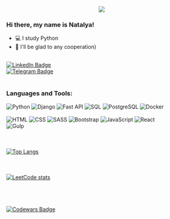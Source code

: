 
<div id="header" align="center" width="700">
  <img src="(https://github.com/Dv-nn/Dv-nn/blob/main/assets/moscow-space-black-blue-wallpaper.jpg)" />
</div>

### Hi there, my name is Natalya!  
<!-- - :high_brightness:    -->
- :computer: I study Python  
- :wave: I'll be glad to any cooperation)
<br>

<div id="badges">
  <a href="https://www.linkedin.com/in/natalya-dubrovina-196255250/">
    <img src="https://img.shields.io/badge/LinkedIn-blue?style=for-the-badge&logo=linkedin&logoColor=white" alt="LinkedIn Badge"/>
  </a>
  <br>
  <a href="https://t.me/Nata_lya_n">
    <img src="https://img.shields.io/badge/Telegram-blue?style=for-the-badge&logo=telegram&logoColor=blue" alt="Telegram Badge"/>
  </a>
<!--   <a href="https://vk.com/id737577207">
    <img src="https://img.shields.io/badge/Vkontakte-blue?&style=for-the-badge&logo=vkontakte&logoColor=blue" alt="Vk Badge"/>
  </a> -->
</div>
<br>
<img src="https://komarev.com/ghpvc/?username=Dv-nn&style=flat&color=blueviolet" alt=""/>


### Languages and Tools:  

![Python](https://img.shields.io/badge/-Python-1F2466?style=for-the-badge&logo=python&logoColor=FED548)
![Django](https://img.shields.io/badge/-Django-1F2466?style=for-the-badge&logo=django&logoColor=166D4B)
![Fast API](https://img.shields.io/badge/-Fast_API-1F2466?style=for-the-badge&logo=fastapilogoColor=05998B)
![SQL](https://img.shields.io/badge/-SQL-1F2466?style=for-the-badge&logo=sql&logoColor=1F78BC)
![PostgreSQL](https://img.shields.io/badge/-PostgreSQL-1F2466?style=for-the-badge&logo=postgresql&logoColor=3E7097)
![Docker](https://img.shields.io/badge/-Docker-1F2466?style=for-the-badge&logo=docker&logoColor=1D63ED)
<br>
<br>
![HTML](https://img.shields.io/badge/-HTML-1F2466?style=for-the-badge&logo=html5&logoColor=E74C3C)
![CSS](https://img.shields.io/badge/-CSS-1F2466?style=for-the-badge&logo=css3&logoColor=3498DB)
![SASS](https://img.shields.io/badge/-SASS-1F2466?style=for-the-badge&logo=sass&logoColor=A569BD)
![Bootstrap](https://img.shields.io/badge/-Bootstrap-1F2466?style=for-the-badge&logo=bootstrap&logoColor=7531F9)
![JavaScript](https://img.shields.io/badge/-JavaScript-1F2466?style=for-the-badge&logo=javascript&logoColor=F39C12 )
![React](https://img.shields.io/badge/-React-1F2466?style=for-the-badge&logo=react&logoColor=00d8ff)
<br>
![Gulp](https://img.shields.io/badge/-Gulp-1F2466?style=for-the-badge&logo=gulp&logoColor=C0392B)  
<br>
<br>  
[![Top Langs](https://github-readme-stats.vercel.app/api/top-langs/?username=dv-nn&layout=compact&langs_count=10&show_icons=true&theme=dracula)](https://github.com/anuraghazra/github-readme-stats)  
<br>  
<br> 
[![LeetCode stats](https://leetcode-stats-six.vercel.app/api?username=dv-nn)](https://github.com/dv-nn/github-readme)  
<br>  
<br>  
[![Codewars Badge](https://www.codewars.com/users/dv-nn/badges/large)](https://www.codewars.com/users/dv-nn) 
